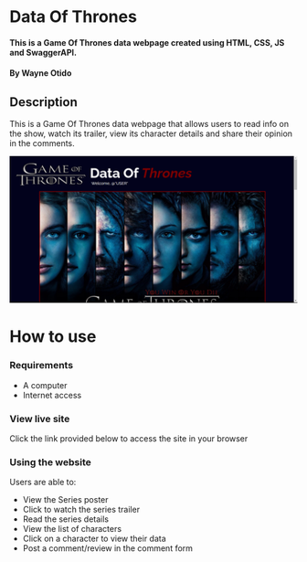 # Data Of Thrones
#### This is a Game Of Thrones data webpage created using HTML, CSS, JS and SwaggerAPI.
#### By Wayne Otido

## Description
This is a Game Of Thrones data webpage that allows users to read info on the show, watch its trailer, view its character details and share their opinion in the comments. 

![DataOfThrones](./media/DataOfThrones.png)

# How to use
### Requirements
  * A computer
  * Internet access

### View live site
Click the link provided below to access the site in your browser



### Using the website
Users are able to:
  * View the Series poster
  * Click to watch the series trailer
  * Read the series details
  * View the list of characters 
  * Click on a character to view their data
  * Post a comment/review in the comment form




